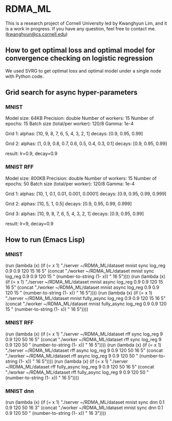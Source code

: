 # RDMA_ML
This is a research project of Cornell University led by Kwanghyun Lim, and it is a work in progress.
If you have any question, feel free to contact me. (kwanghyun@cs.cornell.edu)

## How to get optimal loss and optimal model for convergence checking on logistic regression
We used SVRG to get optimal loss and optimal model under a single node with Python code.

## Grid search for async hyper-parameters
### MNIST
Model size: 64KB
Precision: double
Number of workers: 15
Number of epochs: 15
Batch size (total/per worker): 120/8 
Gamma: 1e-4

Grid 1:
alphas: [10, 9, 8, 7, 6, 5, 4, 3, 2, 1]
decays: [0.9, 0.95, 0.99]

Grid 2:
alphas: [1, 0.9, 0.8, 0.7, 0.6, 0.5, 0.4, 0.3, 0.1]
decays: [0.9, 0.95, 0.99]

result: lr=0.9, decay=0.9

### MNIST RFF
Model size: 800KB
Precision: double
Number of workers: 15
Number of epochs: 50
Batch size (total/per worker): 120/8 
Gamma: 1e-4

Grid 1: 
alphas: [10, 1, 0.1, 0.01, 0.001, 0.0001]
decays: [0.9, 0.95, 0.99, 0.999]

Grid 2: 
alphas: [10, 5, 1, 0.5]
decays: [0.9, 0.95, 0.99, 0.999]

Grid 3: 
alphas: [10, 9, 8, 7, 6, 5, 4, 3, 2, 1]
decays: [0.9, 0.95, 0.99]

result: lr=9, decay=0.9

## How to run (Emacs Lisp)
### MNIST
(run (lambda (x) (if (= x 1) "./server ~/RDMA_ML/dataset mnist sync log_reg 0.9 0.9 120 15 16 5" (concat "./worker ~/RDMA_ML/dataset mnist sync log_reg 0.9 0.9 120 15 " (number-to-string (1- x)) " 16 5"))))
(run (lambda (x) (if (= x 1) "./server ~/RDMA_ML/dataset mnist async log_reg 0.9 0.9 120 15 16 5" (concat "./worker ~/RDMA_ML/dataset mnist async log_reg 0.9 0.9 120 15 " (number-to-string (1- x)) " 16 5"))))
(run (lambda (x) (if (= x 1) "./server ~/RDMA_ML/dataset mnist fully_async log_reg 0.9 0.9 120 15 16 5" (concat "./worker ~/RDMA_ML/dataset mnist fully_async log_reg 0.9 0.9 120 15 " (number-to-string (1- x)) " 16 5"))))
### MNIST RFF
(run (lambda (x) (if (= x 1) "./server ~/RDMA_ML/dataset rff sync log_reg 9 0.9 120 50 16 5" (concat "./worker ~/RDMA_ML/dataset rff sync log_reg 9 0.9 120 50 " (number-to-string (1- x)) " 16 5"))))
(run (lambda (x) (if (= x 1) "./server ~/RDMA_ML/dataset rff async log_reg 9 0.9 120 50 16 5" (concat "./worker ~/RDMA_ML/dataset rff async log_reg 9 0.9 120 50 " (number-to-string (1- x)) " 16 5"))))
(run (lambda (x) (if (= x 1) "./server ~/RDMA_ML/dataset rff fully_async log_reg 9 0.9 120 50 16 5" (concat "./worker ~/RDMA_ML/dataset rff fully_async log_reg 9 0.9 120 50 " (number-to-string (1- x)) " 16 5"))))

### MNIST dnn
(run (lambda (x) (if (= x 1) "./server ~/RDMA_ML/dataset mnist sync dnn 0.1 0.9 120 50 16 3" (concat "./worker ~/RDMA_ML/dataset mnist sync dnn 0.1 0.9 120 50 " (number-to-string (1- x)) " 16 3"))))
